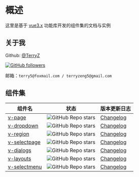 # 概述

这里是基于 [vue3.x](https://vuejs.org) 功能库开发的组件集的文档与实例

## 关于我

Github: [@TerryZ](https://github.com/TerryZ)

[![GitHub followers](https://img.shields.io/github/followers/terryz?style=social&label=Follow%20@TerryZ)](https://github.com/TerryZ)

邮箱：`terry5@foxmail.com / terryzeng5@gmail.com`

## 组件集

| 组件名 | 状态 | 版本更新日志 |
| - | - | - |
| [v-page](https://github.com/TerryZ/v-page) | ![GitHub Repo stars](https://img.shields.io/github/stars/terryz/v-page?style=social) | [Changelog](https://github.com/TerryZ/v-page/blob/dev/CHANGELOG-CN.md) |
| [v-dropdown](https://github.com/TerryZ/v-dropdown) | ![GitHub Repo stars](https://img.shields.io/github/stars/terryz/v-dropdown?style=social) | [Changelog](https://github.com/TerryZ/v-dropdown/blob/dev/CHANGELOG-CN.md) |
| [v-region](https://github.com/TerryZ/v-region) | ![GitHub Repo stars](https://img.shields.io/github/stars/terryz/v-region?style=social) | [Changelog](https://github.com/TerryZ/v-region/blob/dev/CHANGELOG-CN.md) |
| [v-selectpage](https://github.com/TerryZ/v-selectpage) | ![GitHub Repo stars](https://img.shields.io/github/stars/terryz/v-selectpage?style=social) | [Changelog](https://github.com/TerryZ/v-selectpage/blob/dev/CHANGELOG-CN.md) |
| [v-dialogs](https://github.com/TerryZ/v-dialogs) | ![GitHub Repo stars](https://img.shields.io/github/stars/terryz/v-dialogs?style=social) | [Changelog](https://github.com/TerryZ/v-dialogs/blob/dev/CHANGELOG-CN.md) |
| [v-layouts](https://github.com/TerryZ/v-layouts) | ![GitHub Repo stars](https://img.shields.io/github/stars/terryz/v-layouts?style=social) | [Changelog](https://github.com/TerryZ/v-layouts/blob/dev/CHANGELOG-CN.md) |
| [v-selectmenu](https://github.com/TerryZ/v-selectmenu) | ![GitHub Repo stars](https://img.shields.io/github/stars/terryz/v-selectmenu?style=social) | [Changelog](https://github.com/TerryZ/v-selectmenu/blob/dev/CHANGELOG-CN.md) |
